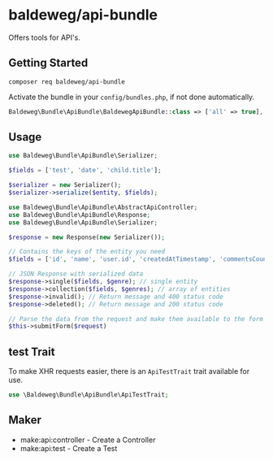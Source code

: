 # baldeweg/api-bundle

Offers tools for API's.

## Getting Started

```shell
composer req baldeweg/api-bundle
```

Activate the bundle in your `config/bundles.php`, if not done automatically.

```php
Baldeweg\Bundle\ApiBundle\BaldewegApiBundle::class => ['all' => true],
```

## Usage

```php
use Baldeweg\Bundle\ApiBundle\Serializer;

$fields = ['test', 'date', 'child.title'];

$serializer = new Serializer();
$serializer->serialize($entity, $fields);
```

```php
use Baldeweg\Bundle\ApiBundle\AbstractApiController;
use Baldeweg\Bundle\ApiBundle\Response;
use Baldeweg\Bundle\ApiBundle\Serializer;

$response = new Response(new Serializer());

// Contains the keys of the entity you need
$fields = ['id', 'name', 'user.id', 'createdAtTimestamp', 'commentsCount'];

// JSON Response with serialized data
$response->single($fields, $genre); // single entity
$response->collection($fields, $genres); // array of entities
$response->invalid(); // Return message and 400 status code
$response->deleted(); // Return message and 200 status code

// Parse the data from the request and make them available to the form
$this->submitForm($request)
```

## test Trait

To make XHR requests easier, there is an `ApiTestTrait` trait available for use.

```php
use \Baldeweg\Bundle\ApiBundle\ApiTestTrait;
```

## Maker

- make:api:controller - Create a Controller
- make:api:test - Create a Test
